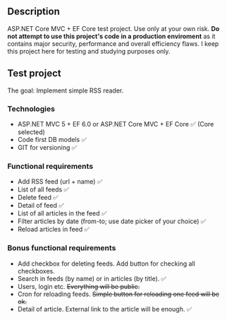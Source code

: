 ## Description ##

ASP.NET Core MVC + EF Core test project. Use only at your own risk. **Do not attempt to use this project's code in a production enviroment** as it contains major security, performance and overall efficiency flaws. I keep this project here for testing and studying purposes only.

## Test project ##

The goal: Implement simple RSS reader.

### Technologies ###
* ASP.NET MVC 5 + EF 6.0 or ASP.NET Core MVC + EF Core ✅ (Core selected)
* Code first DB models ✅
* GIT for versioning ✅

### Functional requirements ###
* Add RSS feed (url + name) ✅
* List of all feeds ✅
* Delete feed ✅
* Detail of feed ✅
 * List of all articles in the feed ✅
 * Filter articles by date (from-to; use date picker of your choice) ✅
 * Reload articles in feed ✅
 
### Bonus functional requirements ###
* Add checkbox for deleting feeds. Add button for checking all checkboxes.
* Search in feeds (by name) or in articles (by title). ✅
* Users, login etc. ~~Everything will be public.~~
* Cron for reloading feeds. ~~Simple button for reloading one feed will be ok.~~
* Detail of article. External link to the article will be enough. ✅
